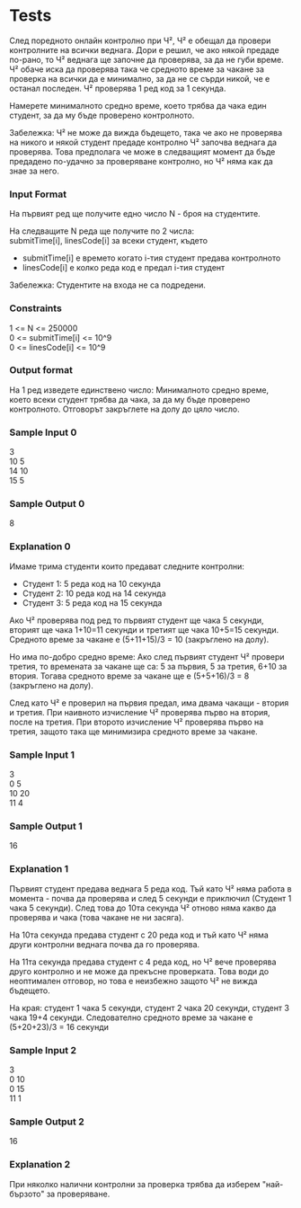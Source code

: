 # Tests

След поредното онлайн контролно при Ч², Ч² е обещал да провери контролните на всички веднага. Дори е решил, че ако някой предаде по-рано, то Ч² веднага ще започне да проверява, за да не губи време. Ч² обаче иска да проверява така че средното време за чакане за проверка на всички да е минимално, за да не се сърди никой, че е останал последен. Ч² проверява 1 ред код за 1 секунда.

Намерете минималното средно време, което трябва да чака един студент, за да му бъде проверено контролното.

Забележка: Ч² не може да вижда бъдещето, така че ако не проверява на никого и някой студент предаде контролно Ч² започва веднага да проверява. Това предполага че може в следващият момент да бъде предадено по-удачно за проверяване контролно, но Ч² няма как да знае за него.

### Input Format

На първият ред ще получите едно число N - броя на студентите.

На следващите N реда ще получите по 2 числа: <br>
submitTime[i], linesCode[i] за всеки студент, където
* submitTime[i] е времето когато i-тия студент предава контролното
* linesCode[i] е колко реда код е предал i-тия студент

Забележка: Студентите на входа не са подредени.

### Constraints

1 <= N <= 250000 <br>
0 <= submitTime[i] <= 10^9 <br>
0 <= linesCode[i] <= 10^9

### Output format

На 1 ред изведете единствено число: Минималното средно време, което всеки студент трябва да чака, за да му бъде проверено контролното. Отговорът закръглете на долу до цяло число.

### Sample Input 0

3 <br>
10 5 <br>
14 10 <br>
15 5

### Sample Output 0

8

### Explanation 0

Имаме трима студенти които предават следните контролни:
* Студент 1: 5 реда код на 10 секунда
* Студент 2: 10 реда код на 14 секунда
* Студент 3: 5 реда код на 15 секунда

Ако Ч² проверява под ред то първият студент ще чака 5 секунди, вторият ще чака 1+10=11 секунди и третият ще чака 10+5=15 секунди. Средното време за чакане е (5+11+15)/3 = 10 (закръглено на долу).

Но има по-добро средно време: Ако след първият студент Ч² провери третия, то времената за чакане ще са: 5 за първия, 5 за третия, 6+10 за втория. Тогава средното време за чакане ще е (5+5+16)/3 = 8 (закръглено на долу).

След като Ч² е проверил на първия предал, има двама чакащи - втория и третия. При наивното изчисление Ч² проверява първо на втория, после на третия. При второто изчисление Ч² проверява първо на третия, защото така ще минимизира средното време за чакане.

### Sample Input 1

3 <br>
0 5 <br>
10 20 <br>
11 4

### Sample Output 1

16

### Explanation 1

Първият студент предава веднага 5 реда код. Тъй като Ч² няма работа в момента - почва да проверява и след 5 секунди е приключил (Студент 1 чака 5 секунди). След това до 10та секунда Ч² отново няма какво да проверява и чака (това чакане не ни засяга).

На 10та секунда предава студент с 20 реда код и тъй като Ч² няма други контролни веднага почва да го проверява.

На 11та секунда предава студент с 4 реда код, но Ч² вече проверява друго контролно и не може да прекъсне проверката. Това води до неоптимален отговор, но това е неизбежно защото Ч² не вижда бъдещето.

На края: студент 1 чака 5 секунди, студент 2 чака 20 секунди, студент 3 чака 19+4 секунди. Следователно средното време за чакане е (5+20+23)/3 = 16 секунди

### Sample Input 2

3 <br>
0 10 <br>
0 15 <br>
11 1

### Sample Output 2

16

### Explanation 2

При няколко налични контролни за проверка трябва да изберем "най-бързото" за проверяване. 
